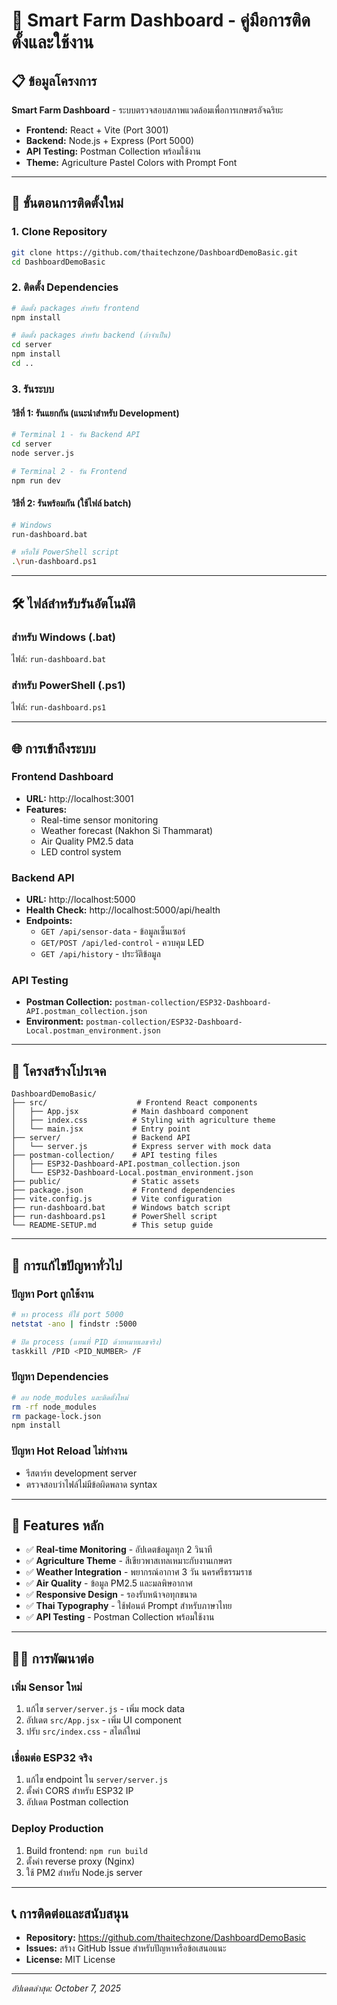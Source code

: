 # 🌱 Smart Farm Dashboard - คู่มือการติดตั้งและใช้งาน

## 📋 ข้อมูลโครงการ
**Smart Farm Dashboard** - ระบบตรวจสอบสภาพแวดล้อมเพื่อการเกษตรอัจฉริยะ
- **Frontend:** React + Vite (Port 3001)  
- **Backend:** Node.js + Express (Port 5000)
- **API Testing:** Postman Collection พร้อมใช้งาน
- **Theme:** Agriculture Pastel Colors with Prompt Font

---

## 🚀 ขั้นตอนการติดตั้งใหม่

### 1. Clone Repository
```bash
git clone https://github.com/thaitechzone/DashboardDemoBasic.git
cd DashboardDemoBasic
```

### 2. ติดตั้ง Dependencies
```bash
# ติดตั้ง packages สำหรับ frontend
npm install

# ติดตั้ง packages สำหรับ backend (ถ้าจำเป็น)
cd server
npm install
cd ..
```

### 3. รันระบบ
#### วิธีที่ 1: รันแยกกัน (แนะนำสำหรับ Development)
```bash
# Terminal 1 - รัน Backend API
cd server
node server.js

# Terminal 2 - รัน Frontend  
npm run dev
```

#### วิธีที่ 2: รันพร้อมกัน (ใช้ไฟล์ batch)
```bash
# Windows
run-dashboard.bat

# หรือใช้ PowerShell script
.\run-dashboard.ps1
```

---

## 🛠️ ไฟล์สำหรับรันอัตโนมัติ

### สำหรับ Windows (.bat)
ไฟล์: `run-dashboard.bat`

### สำหรับ PowerShell (.ps1) 
ไฟล์: `run-dashboard.ps1`

---

## 🌐 การเข้าถึงระบบ

### Frontend Dashboard
- **URL:** http://localhost:3001
- **Features:** 
  - Real-time sensor monitoring
  - Weather forecast (Nakhon Si Thammarat)
  - Air Quality PM2.5 data
  - LED control system

### Backend API
- **URL:** http://localhost:5000
- **Health Check:** http://localhost:5000/api/health
- **Endpoints:**
  - `GET /api/sensor-data` - ข้อมูลเซ็นเซอร์
  - `GET/POST /api/led-control` - ควบคุม LED
  - `GET /api/history` - ประวัติข้อมูล

### API Testing
- **Postman Collection:** `postman-collection/ESP32-Dashboard-API.postman_collection.json`
- **Environment:** `postman-collection/ESP32-Dashboard-Local.postman_environment.json`

---

## 📁 โครงสร้างโปรเจค

```
DashboardDemoBasic/
├── src/                    # Frontend React components
│   ├── App.jsx            # Main dashboard component
│   ├── index.css          # Styling with agriculture theme
│   └── main.jsx           # Entry point
├── server/                # Backend API
│   └── server.js          # Express server with mock data
├── postman-collection/    # API testing files
│   ├── ESP32-Dashboard-API.postman_collection.json
│   └── ESP32-Dashboard-Local.postman_environment.json
├── public/                # Static assets
├── package.json           # Frontend dependencies
├── vite.config.js         # Vite configuration
├── run-dashboard.bat      # Windows batch script
├── run-dashboard.ps1      # PowerShell script
└── README-SETUP.md        # This setup guide
```

---

## 🔧 การแก้ไขปัญหาทั่วไป

### ปัญหา Port ถูกใช้งาน
```bash
# หา process ที่ใช้ port 5000
netstat -ano | findstr :5000

# ปิด process (แทนที่ PID ด้วยหมายเลขจริง)
taskkill /PID <PID_NUMBER> /F
```

### ปัญหา Dependencies
```bash
# ลบ node_modules และติดตั้งใหม่
rm -rf node_modules
rm package-lock.json
npm install
```

### ปัญหา Hot Reload ไม่ทำงาน
- รีสตาร์ท development server
- ตรวจสอบว่าไฟล์ไม่มีข้อผิดพลาด syntax

---

## 🎨 Features หลัก

- ✅ **Real-time Monitoring** - อัปเดตข้อมูลทุก 2 วินาที
- ✅ **Agriculture Theme** - สีเขียวพาสเทลเหมาะกับงานเกษตร  
- ✅ **Weather Integration** - พยากรณ์อากาศ 3 วัน นครศรีธรรมราช
- ✅ **Air Quality** - ข้อมูล PM2.5 และมลพิษอากาศ
- ✅ **Responsive Design** - รองรับหน้าจอทุกขนาด
- ✅ **Thai Typography** - ใช้ฟอนต์ Prompt สำหรับภาษาไทย
- ✅ **API Testing** - Postman Collection พร้อมใช้งาน

---

## 👨‍💻 การพัฒนาต่อ

### เพิ่ม Sensor ใหม่
1. แก้ไข `server/server.js` - เพิ่ม mock data
2. อัปเดต `src/App.jsx` - เพิ่ม UI component
3. ปรับ `src/index.css` - สไตล์ใหม่

### เชื่อมต่อ ESP32 จริง
1. แก้ไข endpoint ใน `server/server.js`
2. ตั้งค่า CORS สำหรับ ESP32 IP
3. อัปเดต Postman collection

### Deploy Production
1. Build frontend: `npm run build`
2. ตั้งค่า reverse proxy (Nginx)
3. ใช้ PM2 สำหรับ Node.js server

---

## 📞 การติดต่อและสนับสนุน

- **Repository:** https://github.com/thaitechzone/DashboardDemoBasic
- **Issues:** สร้าง GitHub Issue สำหรับปัญหาหรือข้อเสนอแนะ
- **License:** MIT License

---

*อัปเดตล่าสุด: October 7, 2025*